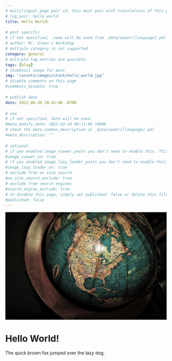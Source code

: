 ```yaml
---
# multilingual page pair id, this must pair with translations of this page. (This name must be unique)
# lng_pair: hello_world
title: Hello World!

# post specific
# if not specified, .name will be used from _data/owner/[language].yml
# author: Mr. Green's Workshop
# multiple category is not supported
category: general
# multiple tag entries are possible
tags: [blog]
# thumbnail image for post
img: "/assets/images/stock/hello_world.jpg"
# disable comments on this page
#comments_disable: true

# publish date
date: 2022-06-30 20:45:00 -0700

# seo
# if not specified, date will be used.
#meta_modify_date: 2022-02-10 08:11:06 +0900
# check the meta_common_description in _data/owner/[language].yml
#meta_description: ""

# optional
# if you enabled image_viewer_posts you don't need to enable this. This is only if image_viewer_posts = false
#image_viewer_on: true
# if you enabled image_lazy_loader_posts you don't need to enable this. This is only if image_lazy_loader_posts = false
#image_lazy_loader_on: true
# exclude from on site search
#on_site_search_exclude: true
# exclude from search engines
#search_engine_exclude: true
# to disable this page, simply set published: false or delete this file
#published: false
---
```


![Hello World](/assets/images/stock/hello_world.jpg)

# Hello World!

The quick brown fox jumped over the lazy dog.
